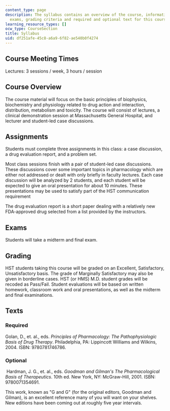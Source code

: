 ```yaml
---
content_type: page
description: The syllabus contains an overview of the course, information about assignments,
  exams, grading criteria and required and optional text for this course.
learning_resource_types: []
ocw_type: CourseSection
title: Syllabus
uid: df251afe-45c8-a6a9-6f82-ae540b0f4274
---
```


Course Meeting Times
--------------------

Lectures: 3 sessions / week, 3 hours / session

Course Overview
---------------

The course material will focus on the basic principles of biophysics, biochemistry and physiology related to drug action and interaction, distribution, metabolism and toxicity. The course will consist of lectures, a clinical demonstration session at Massachusetts General Hospital, and lecturer and student-led case discussions.

Assignments
-----------

Students must complete three assignments in this class: a case discussion, a drug evaluation report, and a problem set.

Most class sessions finish with a pair of student-led case discussions. These discussions cover some important topics in pharmacology which are either not addressed or dealt with only briefly in faculty lectures. Each case discussion will be analyzed by 2 students, and each student will be expected to give an oral presentation for about 10 minutes. These presentations may be used to satisfy part of the HST communication requirement

The drug evaluation report is a short paper dealing with a relatively new FDA-approved drug selected from a list provided by the instructors.

Exams
-----

Students will take a midterm and final exam.

Grading
-------

HST students taking this course will be graded on an Excellent, Satisfactory, Unsatisfactory basis. The grade of Marginally Satisfactory may also be given in borderline cases. HST (or HMS) M.D. student grades will be recoded as Pass/Fail. Student evaluations will be based on written homework, classroom work and oral presentations, as well as the midterm and final examinations.

Texts
-----

### Required

Golan, D., et. al., eds. _Principles of Pharmacology: The Pathophysiologic Basis of Drug Therapy_. Philadelphia, PA: Lippincott Williams and Wilkins, 2004. ISBN: 9780781746786.

### Optional

 Hardman, J. G., et. al., eds. _Goodman and Gilman's The Pharmacological Basis of Therapeutics_. 10th ed. New York, NY: McGraw-Hill, 2001. ISBN: 9780071354691.

This work, known as "G and G" (for the original editors, Goodman and Gilman), is an excellent reference many of you will want on your shelves. New editions have been coming out at roughly five year intervals.
